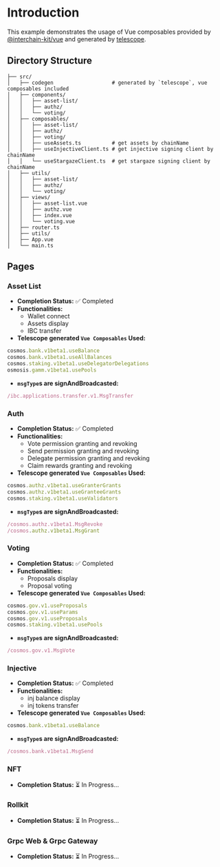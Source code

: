 # Introduction
This example demonstrates the usage of Vue composables provided by [@interchain-kit/vue](https://github.com/cosmology-tech/interchain-kit/tree/main/packages/vue) and generated by [telescope](https://github.com/cosmology-tech/telescope).
## Directory Structure
```
├── src/
│   ├── codegen                   # generated by `telescope`, vue composables included
│   ├── components/
│   │   ├── asset-list/
│   │   ├── authz/
│   │   └── voting/
│   ├── composables/
│   │   ├── asset-list/
│   │   ├── authz/
│   │   ├── voting/
│   │   ├── useAssets.ts          # get assets by chainName
│   │   ├── useInjectiveClient.ts # get injective signing client by chainName
│   │   └── useStargazeClient.ts  # get stargaze signing client by chainName
│   ├── utils/
│   │   ├── asset-list/
│   │   ├── authz/
│   │   └── voting/
│   ├── views/
│   │   ├── asset-list.vue
│   │   ├── authz.vue
│   │   ├── index.vue
│   │   └── voting.vue
│   ├── router.ts
│   ├── utils/
│   ├── App.vue
│   └── main.ts 
```
## Pages

### Asset List
- **Completion Status:** ✅ Completed  
- **Functionalities:**  
  - Wallet connect  
  - Assets display  
  - IBC transfer  
- **Telescope generated `Vue Composables` Used:**
```ts
cosmos.bank.v1beta1.useBalance
cosmos.bank.v1beta1.useAllBalances
cosmos.staking.v1beta1.useDelegatorDelegations
osmosis.gamm.v1beta1.usePools
```
- **`msgType`s are signAndBroadcasted:**
```ts
/ibc.applications.transfer.v1.MsgTransfer
```

### Auth
- **Completion Status:** ✅ Completed  
- **Functionalities:**  
  - Vote permission granting and revoking
  - Send permission granting and revoking
  - Delegate permission granting and revoking
  - Claim rewards granting and revoking
- **Telescope generated `Vue Composables` Used:**
```ts
cosmos.authz.v1beta1.useGranterGrants
cosmos.authz.v1beta1.useGranteeGrants
cosmos.staking.v1beta1.useValidators
```
- **`msgType`s are signAndBroadcasted:**
```ts
/cosmos.authz.v1beta1.MsgRevoke
/cosmos.authz.v1beta1.MsgGrant
```

### Voting
- **Completion Status:** ✅ Completed  
- **Functionalities:**  
  - Proposals display
  - Proposal voting
- **Telescope generated `Vue Composables` Used:**
```ts
cosmos.gov.v1.useProposals
cosmos.gov.v1.useParams
cosmos.gov.v1.useProposals
cosmos.staking.v1beta1.usePools
```
- **`msgType`s are signAndBroadcasted:**
```ts
/cosmos.gov.v1.MsgVote
```

### Injective
- **Completion Status:** ✅ Completed 
- **Functionalities:**  
  - inj balance display
  - inj tokens transfer
- **Telescope generated `Vue Composables` Used:**
```ts
cosmos.bank.v1beta1.useBalance
```
- **`msgType`s are signAndBroadcasted:**
```ts
/cosmos.bank.v1beta1.MsgSend
```

### NFT
- **Completion Status:** ⏳ In Progress...

### Rollkit
- **Completion Status:** ⏳ In Progress...

### Grpc Web & Grpc Gateway
- **Completion Status:** ⏳ In Progress...